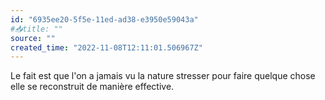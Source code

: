 ```yaml
---
id: "6935ee20-5f5e-11ed-ad38-e3950e59043a"
#📥title: ""
source: ""
created_time: "2022-11-08T12:11:01.506967Z"
---
```

Le fait est que l'on a jamais vu la nature stresser pour faire quelque chose elle se reconstruit de manière effective.
